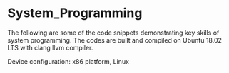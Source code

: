 # System_Programming
The following are some of the code snippets demonstrating key skills of system programming.
The codes are built and compiled on Ubuntu 18.02 LTS with clang llvm compiler. 


Device configuration: x86 platform, Linux

